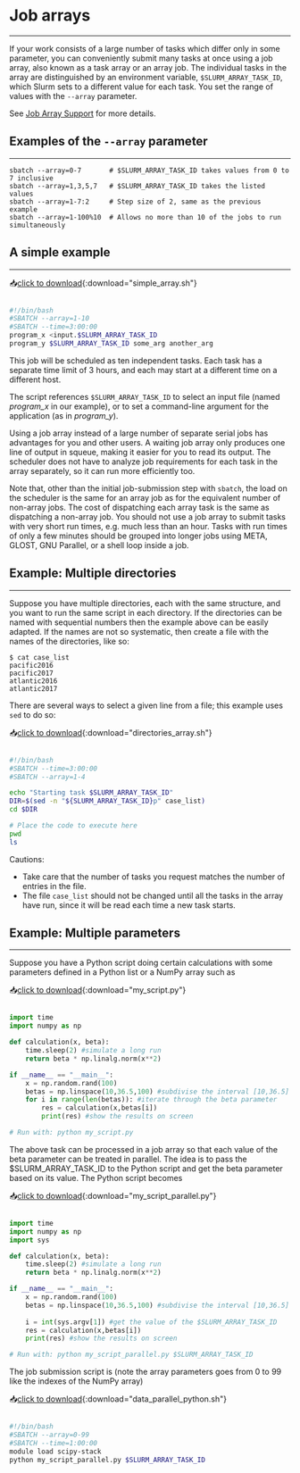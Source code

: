 # **Job arrays**

----

<!-- Reference: https://docs.alliancecan.ca/wiki/Job_arrays -->

If your work consists of a large number of tasks which differ only in some parameter, you can conveniently submit many tasks at once using a job array, also known as a task array or an array job. The individual tasks in the array are distinguished by an environment variable, `$SLURM_ARRAY_TASK_ID`, which Slurm sets to a different value for each task. You set the range of values with the `--array` parameter.

See [Job Array Support](https://slurm.schedmd.com/job_array.html) for more details.

## **Examples of the `--array` parameter**

----

```
sbatch --array=0-7       # $SLURM_ARRAY_TASK_ID takes values from 0 to 7 inclusive
sbatch --array=1,3,5,7   # $SLURM_ARRAY_TASK_ID takes the listed values
sbatch --array=1-7:2     # Step size of 2, same as the previous example
sbatch --array=1-100%10  # Allows no more than 10 of the jobs to run simultaneously
```

## **A simple example**

----

📥[click to download](/files/high_perf_computing/job_arrays/simple_array.sh){:download="simple_array.sh"}

```sh title="simple_array.sh" 

#!/bin/bash
#SBATCH --array=1-10
#SBATCH --time=3:00:00
program_x <input.$SLURM_ARRAY_TASK_ID
program_y $SLURM_ARRAY_TASK_ID some_arg another_arg
```


This job will be scheduled as ten independent tasks. Each task has a separate time limit of 3 hours, and each may start at a different time on a different host.

The script references `$SLURM_ARRAY_TASK_ID` to select an input file (named *program_x* in our example), or to set a command-line argument for the application (as in *program_y*).

Using a job array instead of a large number of separate serial jobs has advantages for you and other users. A waiting job array only produces one line of output in squeue, making it easier for you to read its output. The scheduler does not have to analyze job requirements for each task in the array separately, so it can run more efficiently too.

Note that, other than the initial job-submission step with `sbatch`, the load on the scheduler is the same for an array job as for the equivalent number of non-array jobs. The cost of dispatching each array task is the same as dispatching a non-array job. You should not use a job array to submit tasks with very short run times, e.g. much less than an hour. Tasks with run times of only a few minutes should be grouped into longer jobs using META, GLOST, GNU Parallel, or a shell loop inside a job.

## **Example: Multiple directories**

----

Suppose you have multiple directories, each with the same structure, and you want to run the same script in each directory. If the directories can be named with sequential numbers then the example above can be easily adapted. If the names are not so systematic, then create a file with the names of the directories, like so:

```
$ cat case_list
pacific2016
pacific2017
atlantic2016
atlantic2017
```

There are several ways to select a given line from a file; this example uses `sed` to do so:

📥[click to download](/files/high_perf_computing/job_arrays/directories_array.sh){:download="directories_array.sh"}

``` sh title="directories_array.sh" 

#!/bin/bash
#SBATCH --time=3:00:00
#SBATCH --array=1-4

echo "Starting task $SLURM_ARRAY_TASK_ID"
DIR=$(sed -n "${SLURM_ARRAY_TASK_ID}p" case_list)
cd $DIR

# Place the code to execute here
pwd
ls

```

Cautions:

- Take care that the number of tasks you request matches the number of entries in the file.
- The file `case_list` should not be changed until all the tasks in the array have run, since it will be read each time a new task starts.

## **Example: Multiple parameters**

----

Suppose you have a Python script doing certain calculations with some parameters defined in a Python list or a NumPy array such as

📥[click to download](/files/high_perf_computing/job_arrays/my_script.py){:download="my_script.py"}

``` py title="my_script.py" 

import time
import numpy as np

def calculation(x, beta):
    time.sleep(2) #simulate a long run
    return beta * np.linalg.norm(x**2)

if __name__ == "__main__":
    x = np.random.rand(100)
    betas = np.linspace(10,36.5,100) #subdivise the interval [10,36.5] with 100 values
    for i in range(len(betas)): #iterate through the beta parameter
        res = calculation(x,betas[i])
        print(res) #show the results on screen

# Run with: python my_script.py

```

The above task can be processed in a job array so that each value of the beta parameter can be treated in parallel. The idea is to pass the $SLURM_ARRAY_TASK_ID to the Python script and get the beta parameter based on its value. The Python script becomes

📥[click to download](/files/high_perf_computing/job_arrays/my_script_parallel.py){:download="my_script_parallel.py"}

``` py title="my_script_parallel.py" 

import time
import numpy as np
import sys

def calculation(x, beta):
    time.sleep(2) #simulate a long run
    return beta * np.linalg.norm(x**2)

if __name__ == "__main__":
    x = np.random.rand(100)
    betas = np.linspace(10,36.5,100) #subdivise the interval [10,36.5] with 100 values
    
    i = int(sys.argv[1]) #get the value of the $SLURM_ARRAY_TASK_ID
    res = calculation(x,betas[i])
    print(res) #show the results on screen

# Run with: python my_script_parallel.py $SLURM_ARRAY_TASK_ID

```

The job submission script is (note the array parameters goes from 0 to 99 like the indexes of the NumPy array)

📥[click to download](/files/high_perf_computing/job_arrays/data_parallel_python.sh){:download="data_parallel_python.sh"}

``` sh title="data_parallel_python.sh" 

#!/bin/bash
#SBATCH --array=0-99
#SBATCH --time=1:00:00
module load scipy-stack
python my_script_parallel.py $SLURM_ARRAY_TASK_ID

```

